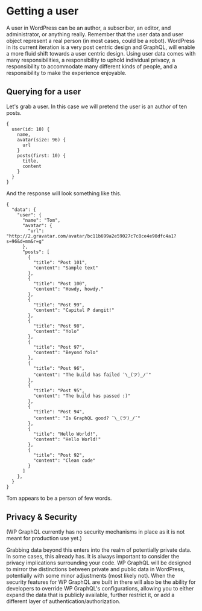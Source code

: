 # Getting a user

A user in WordPress can be an author, a subscriber, an editor, and administrator, or anything really.  Remember that the user data and user object represent a real person \(in most cases, could be a robot\).  WordPress in its current iteration is a very post centric design and GraphQL, will enable a more fluid shift towards a user centric design.  Using user data comes with many responsibilities, a responsibility to uphold individual privacy, a responsibility to accommodate many different kinds of people, and a responsibility to make the experience enjoyable.

## Querying for a user

Let's grab a user.  In this case we will pretend the user is an author of ten posts.

```
{
  user(id: 10) {
    name,
    avatar(size: 96) {
      url
    }
    posts(first: 10) {
      title,
      content
    }
  }
}
```

And the response will look something like this.

```
{
  "data": {
    "user": {
      "name": "Tom",
      "avatar": {
        "url": "http://2.gravatar.com/avatar/bc11b699a2e59027c7c8ce4e90dfc4a1?s=96&d=mm&r=g"
      },
      "posts": [
        {
          "title": "Post 101",
          "content": "Sample text"
        },
        {
          "title": "Post 100",
          "content": "Howdy, howdy."
        },
        {
          "title": "Post 99",
          "content": "Capital P dangit!"
        },
        {
          "title": "Post 98",
          "content": "Yolo"
        },
        {
          "title": "Post 97",
          "content": "Beyond Yolo"
        },
        {
          "title": "Post 96",
          "content": "The build has failed ¯\_(ツ)_/¯"
        },
        {
          "title": "Post 95",
          "content": "The build has passed :)"
        },
        {
          "title": "Post 94",
          "content": "Is GraphQL good? ¯\_(ツ)_/¯"
        },
        {
          "title": "Hello World!",
          "content": "Hello World!"
        },
        {
          "title": "Post 92",
          "content": "Clean code"
        }
      ]
    },
  }
}
```

Tom appears to be a person of few words.

## Privacy & Security

\(WP GraphQL currently has no security mechanisms in place as it is not meant for production use yet.\)

Grabbing data beyond this enters into the realm of potentially private data. In some cases, this already has.  It is always important to consider the privacy implications surrounding your code.  WP GraphQL will be designed to mirror the distinctions between private and public data in WordPress, potentially with some minor adjustments \(most likely not\).  When the security features for WP GraphQL are built in there will also be the ability for developers to override WP GraphQL's configurations, allowing you to either expand the data that is publicly available, further restrict it, or add a different layer of authentication/authorization.

